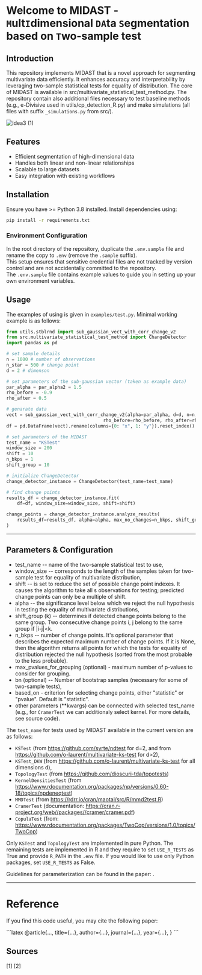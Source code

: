 # Welcome to MIDAST - `M`ult`I`dimensional `DA`ta `S`egmentation based on `T`wo-sample test 

## Introduction
This repository implements MIDAST that is a novel approach for segmenting multivariate data efficiently. It enhances accuracy and interpretability by leveraging two-sample statistical tests for equality of distribution. The core of MIDAST is available in src/multivariate_statistical_test_method.py. The repository contain also additional files necessary to test baseline methods (e.g., e-Divisive used in utils/cp_detection_R.py) and make simulations (all files with suffix `_simulations.py` from src/).

![idea3 (1)](https://github.com/user-attachments/assets/12f190f4-4030-43ec-8c0c-b2cebbb14720)


## Features
- Efficient segmentation of high-dimensional data
- Handles both linear and non-linear relationships
- Scalable to large datasets
- Easy integration with existing workflows

## Installation
Ensure you have >= Python 3.8 installed. Install dependencies using:

```bash
pip install -r requirements.txt
```

### Environment Configuration

In the root directory of the repository, duplicate the `.env.sample` file and rename the copy to `.env` (remove the `.sample` suffix).  
This setup ensures that sensitive credential files are not tracked by version control and are not accidentally committed to the repository.  
The `.env.sample` file contains example values to guide you in setting up your own environment variables.


## Usage
The examples of using is given in `examples/test.py`. Minimal working example is as follows:

```python
from utils.stblrnd import sub_gaussian_vect_with_corr_change_v2
from src.multivariate_statistical_test_method import ChangeDetector
import pandas as pd

# set sample details
n = 1000 # number of observations
n_star = 500 # change point
d = 2 # dimenson

# set parameters of the sub-gaussian vector (taken as example data)
par_alpha = par_alpha2 = 1.5
rho_before = -0.9
rho_after = 0.5

# genarate data
vect = sub_gaussian_vect_with_corr_change_v2(alpha=par_alpha, d=d, n=n, n_star=n_star, 
                                    rho_before=rho_before, rho_after=rho_after, alpha2=par_alpha2)
df = pd.DataFrame(vect).rename(columns={0: "x", 1: "y"}).reset_index()

# set parameters of the MIDAST
test_name = "KSTest"
window_size = 200
shift = 10
n_bkps = 1
shift_group = 10

# initialize ChangeDetector
change_detector_instance = ChangeDetector(test_name=test_name)

# find change points
results_df = change_detector_instance.fit(
    df=df, window_size=window_size, shift=shift)

change_points = change_detector_instance.analyze_results(
    results_df=results_df, alpha=alpha, max_no_changes=n_bkps, shift_group=shift_group,
)

```



---

## Parameters & Configuration
- test_name -- name of the two-sample statistical test to use,
- window_size -- corresponds to the length of the samples taken for two-sample test for equality of multivariate distribution,
- shift -- is set to reduce the set of possible change point indexes. It causes the algorithm to take all s observations for testing; predicted change points can only be a multiple of shift.
- alpha -- the significance level below which we reject the null hypothesis in testing the equality of multivariate distributions,
- shift_group (k) -- determines if detected change points belong to the same group. Two consecutive change points i, j belong to the same group if |i-j|<k. 
- n_bkps -- number of change points. It's optional parameter that describes the expected maximum number of change points. If it is None, then the algorithm returns all points for which the tests for equality of distribution rejected the null hypothesis (sorted from the most probable to the less probable).
- max_pvalues_for_grouping (optional) - maximum number of p-values to consider for grouping.
- bn (optional) -- Number of bootstrap samples (necessary for some of two-sample tests),
- based_on - criterion for selecting change points, either "statistic" or "pvalue". Default is "statistic".
- other parameters (**kwargs) can be connected with selected test_name (e.g., for `CramerTest` we can additionaly select kernel. For more details, see source code).

The `test_name` for tests used by MIDAST available in the current version are as follows:
- `KSTest` (from https://github.com/syrte/ndtest for d=2, and from https://github.com/o-laurent/multivariate-ks-test for d>2),
- `KSTest_DKW` (from https://github.com/o-laurent/multivariate-ks-test for all dimensions d),
- `TopologyTest` (from https://github.com/dioscuri-tda/topotests)
- `KernelDensitiesTest` (from https://www.rdocumentation.org/packages/np/versions/0.60-18/topics/npdeneqtest)
- `MMDTest` (from https://rdrr.io/cran/maotai/src/R/mmd2test.R)
- `CramerTest` (documentation: https://cran.r-project.org/web//packages//cramer/cramer.pdf)
- `CopulaTest` (from: https://www.rdocumentation.org/packages/TwoCop/versions/1.0/topics/TwoCop)

Only `KSTest` and `TopologyTest` are implemented in pure Python. The remaining tests are implemented in R and they require to set `USE_R_TESTS` as True and provide `R_PATH` in the `.env` file. If you would like to use only Python packages, set `USE_R_TESTS` as False.


Guidelines for parameterization can be found in the paper: <TBU>.

---

# Reference

If you find this code useful, you may cite the following paper:

<TBU>
```latex
@article{...,
  title={...},
  author={...},
  journal={...},
  year={...},
}
```

## Sources
[1]
[2]

